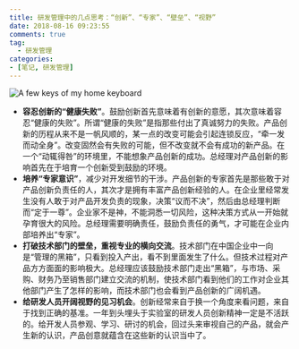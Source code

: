 ```yaml
---
title: 研发管理中的几点思考：“创新”、“专家”、“壁垒”、“视野”
date: 2018-08-16 09:23:55
comments: true
tag: 
  - 研发管理
categories:
- [笔记, 研发管理]
---
```


![A few keys of my home keyboard](https://oss.xknife.net/A_few_keys_of_my_home_keyboard.jpg)

- **容忍创新的“健康失败”**。鼓励创新首先意味着有创新的意愿，其次意味着容忍“健康的失败”。所谓“健康的失败”是指那些付出了真诚努力的失败。产品创新的历程从来不是一帆风顺的，某一点的改变可能会引起连锁反应，“牵一发而动全身”。改变固然会有失败的可能，但不改变就不会有成功的新产品。在一个“动辄得咎”的环境里，不能想象产品创新的成功。总经理对产品创新的影响首先在于培育一个创新受到鼓励的环境。
- **培养“专家意识”**，减少对开发细节的干涉。产品创新的专家首先是那些敢于对产品创新负责任的人，其次才是拥有丰富产品创新经验的人。在企业里经常发生没有人敢于对产品开发负责的现象，决策“议而不决”，然后由总经理判断而“定于一尊”。企业家不是神，不能洞悉一切风险，这种决策方式从一开始就孕育很大的风险。总经理需要明确责任，鼓励负责任的勇气，才可能在企业内部培养出“专家”。
- **打破技术部门的壁垒，重视专业的横向交流**。技术部门在中国企业中一向是“管理的黑箱”，只看到投入产出，看不到里面发生了什么。但技术过程对产品方方面面的影响极大。总经理应该鼓励技术部门走出“黑箱”，与市场、采购、财务乃至销售部门建立交流的机制，使技术部门看到他们的工作对企业其他部门产生了怎样的影响，而技术部门也会看到产品创新的广阔机遇。
- **给研发人员开阔视野的见习机会**。创新经常来自于换一个角度来看问题，来自于找到正确的基准。一年到头埋头于实验室的研发人员创新精神一定是不活跃的。给开发人员参观、学习、研讨的机会，回过头来审视自己的产品，就会产生新的认识，产品创意就蕴含在这些新的认识当中了。